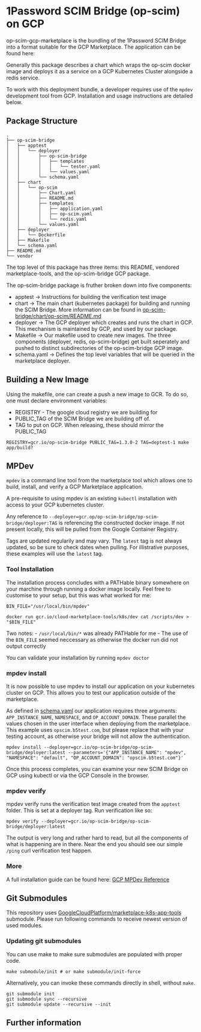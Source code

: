 # 1Password SCIM Bridge (op-scim) on GCP

op-scim-gcp-marketplace is the bundling of the 1Password SCIM Bridge into a format suitable for the GCP Marketplace. The application can be found here:

Generally this package describes a chart which wraps the op-scim docker image and deploys it as a service on a GCP Kubernetes Cluster alongside a redis service.

To work with this deployment bundle, a developer requires use of the `mpdev` development tool from GCP. Installation and usage instructions are detailed below.

## Package Structure

```
.
├── op-scim-bridge
│   ├── apptest
│   │   └── deployer
│   │       ├── op-scim-bridge
│   │       │   ├── templates
│   │       │   │   └── tester.yaml
│   │       │   └── values.yaml
│   │       └── schema.yaml
│   ├── chart
│   │   └── op-scim
│   │       ├── Chart.yaml
│   │       ├── README.md
│   │       ├── templates
│   │       │   ├── application.yaml
│   │       │   ├── op-scim.yaml
│   │       │   └── redis.yaml
│   │       └── values.yaml
│   ├── deployer
│   │   └── Dockerfile
│   ├── Makefile
│   └── schema.yaml
├── README.md
└── vendor
```
The top level of this package has three items: this README, vendored marketplace-tools, and the op-scim-bridge GCP package.

The op-scim-bridge package is fruther broken down into five components:
- apptest -> Instructions for building the verification test image
- chart -> The main chart (kubernetes package) for building and running the SCIM Bridge. More information can be found in [op-scim-bridge/chart/op-scim/README.md](./op-scim-bridge/chart/op-scim/README.md)
- deployer -> The GCP deployer which creates and runs the chart in GCP. This mechanism is maintained by GCP, and used by our package.
- Makefile -> Our makefile used to create new images. The three components (deployer, redis, op-scim-bridge) get built seperately and pushed to distinct subdirectories of the op-scim-bridge GCP image.
- schema.yaml -> Defines the top level variables that will be queried in the marketplace deployer.

## Building a New Image

Using the makefile, one can create a push a new image to GCR. To do so, one must declare environment variables:

- REGISTRY - The google cloud registry we are building for
- PUBLIC_TAG of the SCIM Bridge we are building off of.
- TAG to put on GCP. When releasing, these should mirror the PUBLIC_TAG

```
REGISTRY=gcr.io/op-scim-bridge PUBLIC_TAG=1.3.0-2 TAG=deptest-1 make app/build?
```

## MPDev

`mpdev` is a command line tool from the marketplace tool which allows one to build, install, and verify a GCP Marketplace application.

A pre-requisite to using mpdev is an existing `kubectl` installation with access to your GCP kubernetes cluster.

Any reference to `--deployer=gcr.op/op-scim-bridge/op-scim-bridge/deployer:TAG` is referencing the constructed docker image. If not present locally, this will be pulled from the Google Container Registry.

Tags are updated regularily and may vary. The `latest` tag is not always updated, so be sure to check dates when pulling. For illistrative purposes, these examples will use the `latest` tag.

### Tool Installation

The installation process concludes with a PATHable binary somewhere on your marchine through running a docker image locally. Feel free to customise to your setup, but this was what worked for me:

```
BIN_FILE="/usr/local/bin/mpdev"

docker run gcr.io/cloud-marketplace-tools/k8s/dev cat /scripts/dev > "$BIN_FILE"
```
Two notes:
    - `/usr/local/bin/*` was already PATHable for me
    - The use of the `BIN_FILE` seemed neccessary as otherwise the docker run did not output correctly


You can validate your installation by running `mpdev doctor`

### mpdev install

It is now possible to use mpdev to install our application on your kubernetes cluster on GCP. This allows you to test our application outside of the marketplace.

As defined in [schema.yaml](./op-scim-bridge/schema.yaml) our application requires three arguments: `APP_INSTANCE_NAME`, `NAMESPACE`, and `OP_ACCOUNT_DOMAIN`. These parallel the values chosen in the user interface when deploying from the marketplace. This example uses `opscim.b5test.com`, but please replace that with your testing account, as otherwise your bridge will not allow the authentication.

```
mpdev install --deployer=gcr.io/op-scim-bridge/op-scim-bridge/deployer:latest --parameters='{"APP_INSTANCE_NAME": "mpdev", "NAMESPACE": "default", "OP_ACCOUNT_DOMAIN": "opscim.b5test.com"}'
```
Once this process completes, you can examine your new SCIM Bridge on GCP using kubectl or via the GCP Console in the browser.

### mpdev verify

mpdev verify runs the verification test image created from the `apptest` folder. This is set at a deployer tag. Run verification like so:

```
mpdev verify --deployer=gcr.io/op-scim-bridge/op-scim-bridge/deployer:latest
```

The output is very long and rather hard to read, but all the components of what is happening are in there. Near the end you should see our simple `/ping` curl verification test happen. 

### More

A full installation guide can be found here: [GCP MPDev Reference](https://github.com/GoogleCloudPlatform/marketplace-k8s-app-tools/blob/master/docs/mpdev-references.md)


## Git Submodules

This repository uses [GoogleCloudPlatform/marketplace-k8s-app-tools](https://github.com/GoogleCloudPlatform/marketplace-k8s-app-tools.git) submodule.
Please run following commands to receive newest version of used modules.

### Updating git submodules

You can use make to make sure submodules
are populated with proper code.

```shell
make submodule/init # or make submodule/init-force
```

Alternatively, you can invoke these commands directly in shell, without `make`.

```shell
git submodule init
git submodule sync --recursive
git submodule update --recursive --init
```

## Further information


